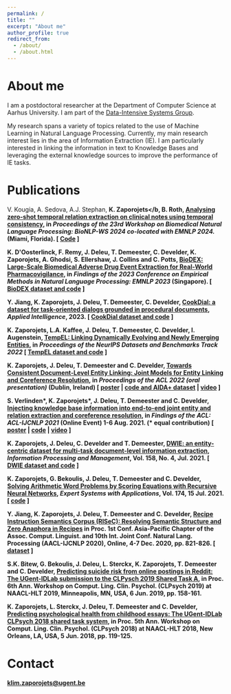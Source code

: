 ```yaml
---
permalink: /
title: ""
excerpt: "About me"
author_profile: true
redirect_from: 
  - /about/
  - /about.html
---
```


About me
======
<!--I am a Ph.D. student at the [Internet Technology and Data Science Lab (IDLab)](https://www.ugent.be/ea/idlab/en) at the [Ghent University](https://www.ugent.be/en). I am part of the [Text-to-Knowledge (T2K) Group](https://ugentt2k.github.io/). My supervisors are Prof. [Chris Develder](http://users.atlantis.ugent.be/cdvelder/index.html), Prof. [Thomas Demeester](https://tdmeeste.github.io/), and Prof. [Véronique Hoste](https://www.lt3.ugent.be/people/veronique-hoste/).--> 
<!--I am a postdoctoral researcher at the [Department of Computer Science](https://cs.au.dk/) 
at [Aarhus University](https://international.au.dk/). 
I am part of the [Data-Intensive Systems Group](https://cs.au.dk/research/data-intensive-systems).
I earned my PhD from Ghent University --> 
I am a postdoctoral researcher at the Department of Computer Science 
at Aarhus University. I am part of the [Data-Intensive Systems Group](https://cs.au.dk/research/data-intensive-systems).
<!--I earned my PhD from Ghent University working on--> 
<!--I am working with prof. [Chris Develder](http://users.atlantis.ugent.be/cdvelder/index.html) and 
prof. [Thomas Demeester](https://tdmeeste.github.io/).
, and Prof. [Véronique Hoste](https://www.lt3.ugent.be/people/veronique-hoste/).--> 

My research spans a variety of topics related to the use of Machine Learning in Natural Language Processing. Currently, my main research interest lies in the area of Information Extraction (IE). I am particularly interested in linking the information in text to Knowledge Bases and leveraging the external knowledge sources to improve the performance of IE tasks.
<!-- combining different sources of information (e.g., Knowledge Graphs, news articles, etc.) to improve the performance of IE tasks. 
My research spans a variety of topics related to the use of Machine Learning in Natural Language Processing. Currently, my main research interest lies in the area of Information Extraction (IE). I am particularly interested in combining different sources of information (e.g., Knowledge Graphs, news articles, etc.) to improve the performance of IE tasks.
-->

Publications
======
V. Kougia, A. Sedova, A.J. Stephan, <b>K. Zaporojets</b, B. Roth, <b>[Analysing zero-shot temporal relation extraction on clinical notes using temporal consistency](https://aclanthology.org/2024.bionlp-1.6/)</b>, in <i> Proceedings of the 23rd Workshop on Biomedical Natural Language Processing: BioNLP-WS 2024 co-located with EMNLP 2024. </i> (Miami, Florida). [ [Code](https://github.com/vasilikikou/consistent_bioTempRE) ]

K. D'Oosterlinck, F. Remy, J. Deleu, T. Demeester, C. Develder, <b>K. Zaporojets</b>, A. Ghodsi, S. Ellershaw, J. Collins and C. Potts, <b>[BioDEX: Large-Scale Biomedical Adverse Drug Event Extraction for Real-World Pharmacovigilance](https://arxiv.org/pdf/2305.13395.pdf)</b>, in <i> Findings of the 2023 Conference on Empirical Methods in Natural Language Processing: EMNLP 2023 </i> (Singapore). [ [BioDEX dataset and code](https://github.com/KarelDO/BioDEX) ]

Y. Jiang, <b>K. Zaporojets</b>, J. Deleu, T. Demeester, C. Develder, <b>[CookDial: a dataset for task-oriented dialogs grounded in procedural documents](https://link.springer.com/article/10.1007/s10489-022-03692-0)</b>, <i>Applied Intelligence</i>, 2023. [ [CookDial dataset and code](https://github.com/YiweiJiang2015/CookDial) ]

<b>K. Zaporojets</b>, L.A. Kaffee, J. Deleu, T. Demeester, C. Develder, I. Augenstein, <b>[TempEL: Linking Dynamically Evolving and Newly Emerging Entities](https://openreview.net/pdf?id=vrnqr3PG4yB)</b>, in <i>Proceedings of the NeurIPS Datasets and Benchmarks Track 2022</i> [ [TempEL dataset and code](https://github.com/klimzaporojets/TempEL) ]

<b>K. Zaporojets</b>, J. Deleu, T. Demeester and C. Develder, <b>[Towards Consistent Document-Level Entity Linking: Joint Models for Entity Linking and Coreference Resolution](files/2022-ACL-consistent-el.pdf)</b>, in <i>Proceedings of the ACL 2022 <b>(oral presentation)</b></i> (Dublin, Ireland) [ [poster](files/2022-ACL-consistent-el-poster.pdf) \| [code and AIDA+ dataset](https://github.com/klimzaporojets/consistent-EL) \| [video](https://youtu.be/1evf6XZsSGo) ]

S. Verlinden\*, <b>K. Zaporojets\*</b>, J. Deleu, T. Demeester and C. Develder, <b>[Injecting knowledge base information into end-to-end joint entity and relation extraction and coreference resolution](files/2021-ACL-injecting-knowledge.pdf)</b>, in <i>Findings of the ACL: ACL-IJCNLP 2021</i> (Online Event) 1-6 Aug. 2021. (\* equal contribution) [ [poster](files/2021-ACL-injecting-knowledge-poster.pdf) \| [code](https://github.com/klimzaporojets/e2e-kb-ie)  \| [video](https://www.youtube.com/watch?v=BuNZUVWBQFE) ]

<b>K. Zaporojets</b>, J. Deleu, C. Develder and T. Demeester, <b>[DWIE: an entity-centric dataset for multi-task document-level information extraction](files/2021-IPM-DWIE.pdf)</b>, <i>Information Processing and Management</i>, Vol. 158, No. 4, Jul. 2021. [ [DWIE dataset and code](https://github.com/klimzaporojets/dwie) ]

<b>K. Zaporojets</b>, G. Bekoulis, J. Deleu, T. Demeester and C. Develder, <b>[Solving Arithmetic Word Problems by Scoring Equations with Recursive Neural Networks](files/2021-ESWA-MWP.pdf)</b>, <i>Expert Systems with Applications</i>, Vol. 174, 15 Jul. 2021. [ [code](https://github.com/klimzaporojets/arithmetic-word-problems) ]

Y. Jiang, <b>K. Zaporojets</b>, J. Deleu, T. Demeester and C. Develder, <b>[Recipe Instruction Semantics Corpus (RISeC): Resolving Semantic Structure and Zero Anaphora in Recipes](files/2020-AACL-recipe.pdf)</b> in Proc. 1st Conf. Asia-Pacific Chapter of the Assoc. Comput. Linguist. and 10th Int. Joint Conf. Natural Lang. Processing (AACL-IJCNLP 2020), Online, 4-7 Dec. 2020, pp. 821-826. [ [dataset](https://github.com/YiweiJiang2015/RISeC) ]

S.K. Bitew, G. Bekoulis, J. Deleu, L. Sterckx, <b>K. Zaporojets</b>, T. Demeester and C. Develder, <b>[Predicting suicide risk from online postings in Reddit: The UGent-IDLab submission to the CLPysch 2019 Shared Task A](files/2019-CLPsych-suicide-risk.pdf)</b>, in Proc. 6th Ann. Workshop on Comput. Ling. Clin. Psychol. (CLPsych 2019) at NAACL-HLT 2019, Minneapolis, MN, USA, 6 Jun. 2019, pp. 158-161.

<b>K. Zaporojets</b>, L. Sterckx, J. Deleu, T. Demeester and C. Develder, <b>[Predicting psychological health from childhood essays: The UGent-IDLab CLPsych 2018 shared task system](files/2018-CLPsych-psychological-health.pdf)</b>, in Proc. 5th Ann. Workshop on Comput. Ling. Clin. Psychol. (CLPsych 2018) at NAACL-HLT 2018, New Orleans, LA, USA, 5 Jun. 2018, pp. 119-125.

Contact
======
<klim.zaporojets@ugent.be>